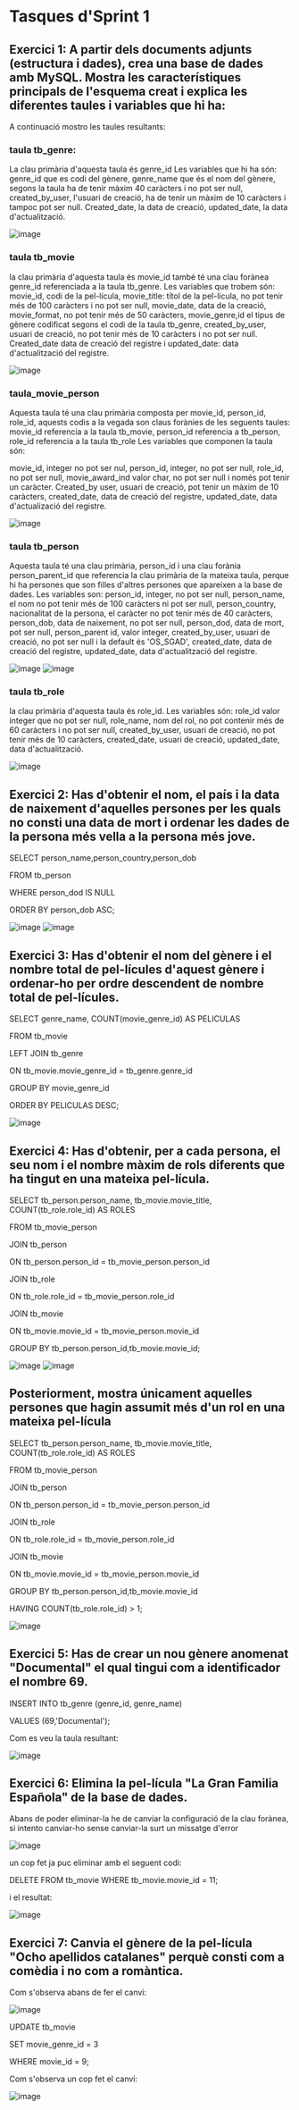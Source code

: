 # Tasques d'Sprint 1

## Exercici 1: A partir dels documents adjunts (estructura i dades), crea una base de dades amb MySQL. Mostra les característiques principals de l'esquema creat i explica les diferentes taules i variables que hi ha:

A continuació mostro les taules resultants:

### taula tb_genre:

La clau primària d'aquesta taula és genre_id
Les variables que hi ha són: genre_id que es codi del gènere, genre_name que és el nom del gènere, segons la taula ha de tenir màxim 40 caràcters i no pot ser null, created_by_user, l'usuari de creació, ha de tenir un màxim de 10 caràcters i tampoc pot ser null. Created_date, la data de creació, updated_date, la data d'actualització.

![image](https://user-images.githubusercontent.com/109982515/186440593-77f612ab-569a-4376-9f7d-6213cfeacb0d.png)

### taula tb_movie

la clau primària d'aquesta taula és movie_id també té una clau forànea genre_id referenciada a la taula tb_genre.
Les variables que trobem són:
movie_id, codi de la pel-lícula, movie_title: títol de la pel-lícula, no pot tenir més de 100 caràcters i no pot ser null, movie_date, data de la creació, movie_format, no pot tenir més de 50 caràcters, movie_genre,id el tipus de gènere codificat segons el codi de la taula tb_genre, created_by_user, usuari de creació, no pot tenir més de 10 caràcters i no pot ser null.
Created_date data de creació del registre i updated_date: data d'actualització del registre.

![image](https://user-images.githubusercontent.com/109982515/186440623-013dc28d-b1f9-4fbf-9222-683d6484ab48.png)

### taula_movie_person

Aquesta taula té una clau primària composta per movie_id, person_id, role_id, aquests codis a la vegada son claus forànies de les seguents taules:
movie_id referencia a la taula tb_movie, person_id referencia a tb_person, role_id referencia a la taula tb_role
Les variables que componen la taula són:

movie_id, integer no pot ser nul, person_id, integer, no pot ser null, role_id, no pot ser null, movie_award_ind valor char, no pot ser null i només pot tenir un caràcter. Created_by user, usuari de creació, pot tenir un màxim de 10 caràcters, created_date, data de creació del registre, updated_date, data d'actualizació del registre.

![image](https://user-images.githubusercontent.com/109982515/186440677-76b7dd7d-ac6c-44ec-b46e-8efea6331b5f.png)

### taula tb_person

Aquesta taula té una clau primària, person_id i una clau forània person_parent_id que referencia la clau primària de la mateixa taula, perque hi ha persones que son filles d'altres persones que apareixen a la base de dades.
Les variables son:
person_id, integer, no pot ser null, person_name, el nom no pot tenir més de 100 caràcters ni pot ser null, person_country, nacionalitat de la persona, el caràcter no pot tenir més de 40 caràcters, person_dob, data de naixement, no pot ser null, person_dod, data de mort, pot ser null, person_parent id, valor integer, created_by_user, usuari de creació, no pot ser null i la default és 'OS_SGAD', created_date, data de creació del registre, updated_date, data d'actualització del registre.

![image](https://user-images.githubusercontent.com/109982515/186440782-b75a198d-849c-45f5-b57c-0008a689f126.png)
![image](https://user-images.githubusercontent.com/109982515/186440811-14ee4ca1-27dd-4e83-b8be-02b8368bb8da.png)

### taula tb_role

la clau primària d'aquesta taula és role_id.
Les variables són:
role_id valor integer que no pot ser null, role_name, nom del rol, no pot contenir més de 60 caràcters i no pot ser null, created_by_user, usuari de creació, no pot tenir més de 10 caràcters, created_date, usuari de creació, updated_date, data d'actualització.

![image](https://user-images.githubusercontent.com/109982515/186440873-9f507702-7b0d-4d2e-b984-26e861120c2f.png)

## Exercici 2: Has d'obtenir el nom, el país i la data de naixement d'aquelles persones per les quals no consti una data de mort i ordenar les dades de la persona més vella a la persona més jove.

SELECT person_name,person_country,person_dob

FROM tb_person

WHERE person_dod IS NULL

ORDER BY person_dob ASC;

![image](https://user-images.githubusercontent.com/109982515/186436136-e0ea090b-8887-4987-be65-cb705dc382e8.png)
![image](https://user-images.githubusercontent.com/109982515/186436183-ad45f880-0b35-4ac6-a4b0-bab9c2f5dfbd.png)

## Exercici 3: Has d'obtenir el nom del gènere i el nombre total de pel-lícules d'aquest gènere i ordenar-ho per ordre descendent de nombre total de pel-lícules.

SELECT genre_name, COUNT(movie_genre_id) AS PELICULAS 

FROM tb_movie

LEFT JOIN tb_genre

ON tb_movie.movie_genre_id = tb_genre.genre_id

GROUP BY movie_genre_id

ORDER BY PELICULAS DESC;

![image](https://user-images.githubusercontent.com/109982515/186437250-ee5ab004-75bf-4c69-8deb-dd932156b523.png)

## Exercici 4: Has d'obtenir, per a cada persona, el seu nom i el nombre màxim de rols diferents que ha tingut en una mateixa pel-lícula.

SELECT tb_person.person_name, tb_movie.movie_title,  COUNT(tb_role.role_id) AS ROLES

FROM tb_movie_person

JOIN tb_person

ON tb_person.person_id = tb_movie_person.person_id

JOIN tb_role

ON tb_role.role_id = tb_movie_person.role_id

JOIN tb_movie

ON tb_movie.movie_id = tb_movie_person.movie_id

GROUP BY tb_person.person_id,tb_movie.movie_id;

![image](https://user-images.githubusercontent.com/109982515/186437660-aa64f05e-b127-4943-a4cd-12b08b76e853.png)
![image](https://user-images.githubusercontent.com/109982515/186437681-0c8f7898-366e-40e7-921b-aa4b736a2e86.png)

## Posteriorment, mostra únicament aquelles persones que hagin assumit més d'un rol en una mateixa pel-lícula

SELECT tb_person.person_name, tb_movie.movie_title, COUNT(tb_role.role_id) AS ROLES 

FROM tb_movie_person 

JOIN tb_person

ON tb_person.person_id = tb_movie_person.person_id

JOIN tb_role

ON tb_role.role_id = tb_movie_person.role_id

JOIN tb_movie

ON tb_movie.movie_id = tb_movie_person.movie_id

GROUP BY tb_person.person_id,tb_movie.movie_id

HAVING COUNT(tb_role.role_id) > 1;

![image](https://user-images.githubusercontent.com/109982515/186438488-740380ba-4ffe-44c1-9c69-ef3e0188a54d.png)

## Exercici 5: Has de crear un nou gènere anomenat "Documental" el qual tingui com a identificador el nombre 69.

INSERT INTO tb_genre (genre_id, genre_name)

VALUES (69,'Documental');

Com es veu la taula resultant:

![image](https://user-images.githubusercontent.com/109982515/186438741-3acd9bd5-0c1c-475a-b1f5-c8b8d45a0d0e.png)

## Exercici 6: Elimina la pel-lícula "La Gran Familia Española" de la base de dades.

Abans de poder eliminar-la he de canviar la configuració de la clau forànea, si intento canviar-ho sense canviar-la surt un missatge d'error

![image](https://user-images.githubusercontent.com/109982515/186440181-42cd7a81-3b23-4de1-817e-80ecd8781fe3.png)

un cop fet ja puc eliminar amb el seguent codi:

DELETE FROM tb_movie WHERE tb_movie.movie_id = 11;

i el resultat:

![image](https://user-images.githubusercontent.com/109982515/186440338-c0b07d62-1264-4cd2-b2b0-edacbf0167e2.png)

## Exercici 7: Canvia el gènere de la pel-lícula "Ocho apellidos catalanes" perquè consti com a comèdia i no com a romàntica.

Com s'observa abans de fer el canvi:

![image](https://user-images.githubusercontent.com/109982515/186439219-e6370215-841c-4508-9886-583b17dd720b.png)

UPDATE tb_movie

SET movie_genre_id = 3

WHERE movie_id = 9;

Com s'observa un cop fet el canvi:

![image](https://user-images.githubusercontent.com/109982515/186439311-0f91cdf3-614b-46d0-9ebf-cc56e708ec91.png)




